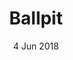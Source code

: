 ---
layout:      project
title:       Ballpit
date:        4 Jun 2018
# screenshot:
#   src:       /assets/img/projects/hyde-v2@0,25x.jpg
#   srcset:
#     1920w:   /assets/img/projects/hyde-v2.jpg
#     960w:    /assets/img/projects/hyde-v2@0,5x.jpg
#     480w:    /assets/img/projects/hyde-v2@0,25x.jpg
caption:     A bouncing ball simulation with collision detection.
description: Ballpit is a bouncing ball simumlation built with P5.js. It features collision detection.
links:
  - title:   View Project
    url:     ../../project_code/ballpit_p5/index.html
  - title:   Github
    url:     https://github.com/inspectordanno/ballpit_p5
featured:    false
---